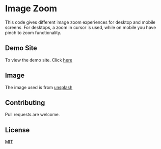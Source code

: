 # Image Zoom 
This code gives different image zoom experiences for desktop and mobile screens. For desktops, a zoom in cursor is used, while on mobile you have pinch to zoom functionality.

## Demo Site
To view the demo site. Click [here](https://kagaim.github.io/image-zoom/)

## Image
The image used is from [unsplash](https://unsplash.com/)

## Contributing
Pull requests are welcome.

## License
[MIT](https://choosealicense.com/licenses/mit/)